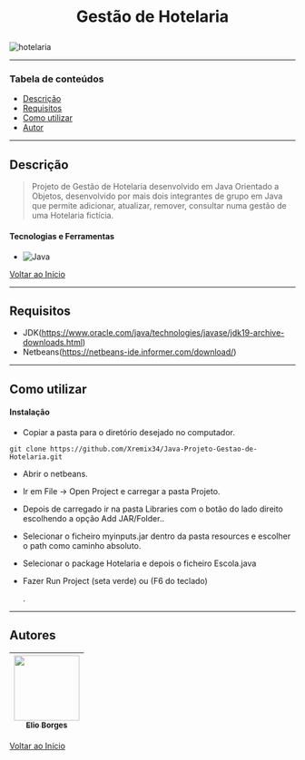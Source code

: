 # <p align="center">Gestão de Hotelaria</p>

![hotelaria](https://user-images.githubusercontent.com/92939227/224496600-267336b1-5ea8-4682-b761-7b737858ccbf.png)

---

### Tabela de conteúdos

- [Descrição](#descrição)
- [Requisitos](#requisitos)
- [Como utilizar](#Como-utilizar)
- [Autor](#autor)

---

## Descrição

> Projeto de Gestão de Hotelaria desenvolvido em Java Orientado a Objetos, desenvolvido por mais dois integrantes de grupo em Java que permite adicionar, atualizar, remover, consultar numa gestão de uma Hotelaria fictícia. 
 
#### Tecnologias e Ferramentas

- ![Java](https://img.shields.io/badge/java-%23ED8B00.svg?style=for-the-badge&logo=java&logoColor=white)

[Voltar ao Início](#hotelaria)

---

## Requisitos
- JDK(https://www.oracle.com/java/technologies/javase/jdk19-archive-downloads.html) 
- Netbeans(https://netbeans-ide.informer.com/download/)
---

## Como utilizar

#### Instalação
- <p>Copiar a pasta para o diretório desejado no computador.</p>
```git clone https://github.com/Xremix34/Java-Projeto-Gestao-de-Hotelaria.git```
- <p>Abrir o netbeans.</p>
- <p>Ir em File -> Open Project e carregar a pasta Projeto.</p>
- <p>Depois de carregado ir na pasta Libraries com o botão do lado direito escolhendo a opção Add JAR/Folder..</p>
- <p>Selecionar o ficheiro myinputs.jar dentro da pasta resources e escolher o path como caminho absoluto.</p>
- <p>Selecionar o package Hotelaria e depois o ficheiro Escola.java</p>
- <p>Fazer Run Project (seta verde) ou (F6 do teclado)</p>. 
---

## Autores

[<img src="https://avatars.githubusercontent.com/u/92939227?s=96&v=4" width=115> <br> <sub> Elio Borges </sub>](https://github.com/Xremix34)|
| :---: |

[Voltar ao Início](#hotelaria)
